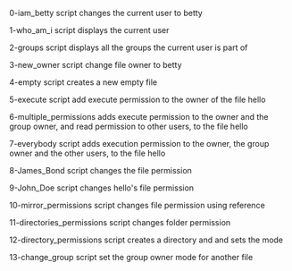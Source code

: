 0-iam_betty script changes the current user to betty

1-who_am_i script displays the current user       

2-groups script displays all the groups the current user is part of

3-new_owner script change file owner to betty

4-empty script creates a new empty file

5-execute script add execute permission to the owner of the file hello

6-multiple_permissions adds execute permission to the owner and the group owner, and read permission to other users, to the file hello

7-everybody script adds execution permission to the owner, the group owner and the other users, to the file hello

8-James_Bond script changes the file permission

9-John_Doe script changes hello's file permission

10-mirror_permissions script changes file permission using reference

11-directories_permissions script changes folder permission

12-directory_permissions script creates a directory and and sets the mode	

13-change_group script set the group owner mode for another file

	
